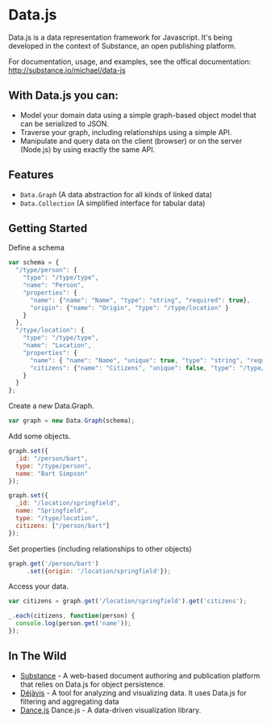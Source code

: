 Data.js
=====================

Data.js is a data representation framework for Javascript. It's being developed in the context of Substance, an open publishing platform.

For documentation, usage, and examples, see the offical documentation: http://substance.io/michael/data-js


With Data.js you can:
---------------------

* Model your domain data using a simple graph-based object model that can be serialized to JSON.
* Traverse your graph, including relationships using a simple API.
* Manipulate and query data on the client (browser) or on the server (Node.js) by using exactly the same API.


Features
---------------------

* `Data.Graph` (A data abstraction for all kinds of linked data)
* `Data.Collection` (A simplified interface for tabular data)


Getting Started
---------------------

Define a schema

```js
var schema = {
  "/type/person": {
    "type": "/type/type",
    "name": "Person",
    "properties": {
      "name": {"name": "Name", "type": "string", "required": true},
      "origin": {"name": "Origin", "type": "/type/location" }
    }
  },
  "/type/location": {
    "type": "/type/type",
    "name": "Location",
    "properties": {
      "name": { "name": "Name", "unique": true, "type": "string", "required": true },
      "citizens": {"name": "Citizens", "unique": false, "type": "/type/person"}
    }
  }
};
```

Create a new Data.Graph.

```js
var graph = new Data.Graph(schema);
```

Add some objects.

```js
graph.set({
  _id: "/person/bart",
  type: "/type/person",
  name: "Bart Simpson"
});

graph.set({
  _id: "/location/springfield",
  name: "Springfield",
  type: "/type/location",
  citizens: ["/person/bart"]
});
```

Set properties (including relationships to other objects)

```js
graph.get('/person/bart')
     .set({origin: '/location/springfield'});
```

Access your data.

```js
var citizens = graph.get('/location/springfield').get('citizens');

_.each(citizens, function(person) {
  console.log(person.get('name'));
});
```


In The Wild
------------------

* [Substance](http://substance.io) - A web-based document authoring and publication platform that relies on Data.js for object persistence.
* [Déjàvis](http://dejavis.org) - A tool for analyzing and visualizing data. It uses Data.js for filtering and aggregating data
* [Dance.js](http://github.com/michael/dance) Dance.js - A data-driven visualization library.
